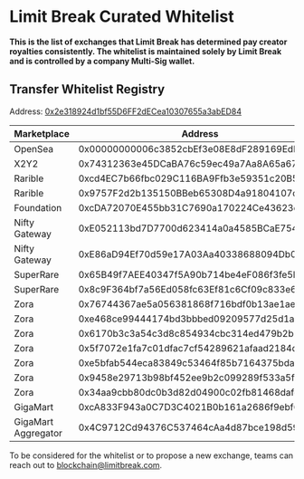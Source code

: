# Limit Break Curated Whitelist

**This is the list of exchanges that Limit Break has determined pay creator royalties consistently.  The whitelist is maintained solely by Limit Break and is controlled by a company Multi-Sig wallet.**

## Transfer Whitelist Registry

Address: [0x2e318924d1bf55D6FF2dECea10307655a3abED84](https://etherscan.io/address/0x2e318924d1bf55D6FF2dECea10307655a3abED84#code)

| Marketplace | Address |
|-|-|
| OpenSea | 0x00000000006c3852cbEf3e08E8dF289169EdE581 |
| X2Y2 | 0x74312363e45DCaBA76c59ec49a7Aa8A65a67EeD3 |
| Rarible | 0xcd4EC7b66fbc029C116BA9Ffb3e59351c20B5B06 |
| Rarible | 0x9757F2d2b135150BBeb65308D4a91804107cd8D6 |
| Foundation | 0xcDA72070E455bb31C7690a170224Ce43623d0B6f |
| Nifty Gateway | 0xE052113bd7D7700d623414a0a4585BCaE754E9d5 |
| Nifty Gateway | 0xE86aD94Ef70d59e17A03Aa40338688094Db03769 |
| SuperRare | 0x65B49f7AEE40347f5A90b714be4eF086f3fe5E2C |
| SuperRare | 0x8c9F364bf7a56Ed058fc63Ef81c6Cf09c833e656 |
| Zora | 0x76744367ae5a056381868f716bdf0b13ae1aeaa3 |
| Zora | 0xe468ce99444174bd3bbbed09209577d25d1ad673 |
| Zora | 0x6170b3c3a54c3d8c854934cbc314ed479b2b29a3 |
| Zora | 0x5f7072e1fa7c01dfac7cf54289621afaad2184d0 |
| Zora | 0xe5bfab544eca83849c53464f85b7164375bdaac1 |
| Zora | 0x9458e29713b98bf452ee9b2c099289f533a5f377 |
| Zora | 0x34aa9cbb80dc0b3d82d04900c02fb81468dafcab |
| GigaMart | 0xcA833F943a0C7D3C4021B0b161a2686f9ebf6b02 |
| GigaMart Aggregator | 0x4C9712Cd94376C537464cAa4d87bce198d59936c |

To be considered for the whitelist or to propose a new exchange, teams can reach out to blockchain@limitbreak.com.